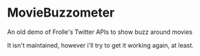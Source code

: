 # MovieBuzzometer
An old demo of Frolle's Twitter APIs to show buzz around movies

It isn't maintained, however i'll try to get it working again, at least.

